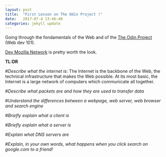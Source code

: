 ```yaml
---
layout: post
title:  "First Lesson on The Odin Project !"
date:   2017-07-4 13:46:40
categories: jekyll update
---
```



Going through the fondamentals of the Web and of the [The Odin Project](https://www.theodinproject.com/courses/web-development-101) (Web dev 101).

[Dev Mozilla Network](https://developer.mozilla.org/en-US/docs/Learn/Common_questions) is pretty worth the look.


**TL:DR**

#*Describe what the internet is*: 
The Internet is the backbone of the Web, the technical infrastructure that makes the Web possible. At its most basic, the Internet is a large network of computers which communicate all together.

#*Describe what packets are and how they are used to transfer data*

#*Understand the differences between a webpage, web server, web browser and search engine*

#*Briefly explain what a client is*

#*Briefly explain what a server is*

#*Explain what DNS servers are*

#*Explain, in your own words, what happens when you click search on google.com to a friend!*


[jekyll]:      http://jekyllrb.com
[jekyll-gh]:   https://github.com/jekyll/jekyll
[jekyll-help]: https://github.com/jekyll/jekyll-help
